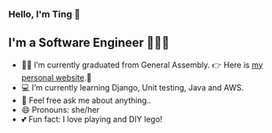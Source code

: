### Hello, I'm Ting 👋

## I'm a Software Engineer 👩🏻‍💻

- 👩‍🎓 I’m currently graduated from General Assembly. 👉 Here is [my personal website](https://ting-portfolio.vercel.app).🌈
- 💻 I’m currently learning Django, Unit testing, Java and AWS.
- 💬 Feel free ask me about anything..
- 😄 Pronouns: she/her
- 💕 Fun fact: I love playing and DIY lego!


